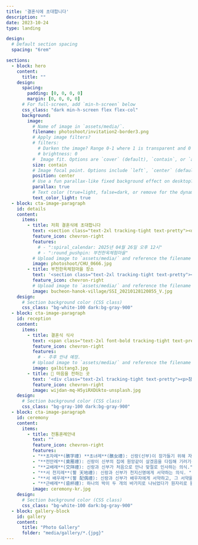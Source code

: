 ```yaml
---
title: '결혼식에 초대합니다'
description: ""
date: 2023-10-24
type: landing

design:
  # Default section spacing
  spacing: "6rem"

sections:
  - block: hero
    content:
      title: ""
    design:
      spacing:
        padding: [0, 0, 0, 0]
        margin: [0, 0, 0, 0]
      # For full-screen, add `min-h-screen` below
      css_class: "dark min-h-screen flex flex-col"
      background:
        image:
          # Name of image in `assets/media/`.
          filename: photoshoot/invitation2-border3.png 
          # Apply image filters?
          # filters:
            # Darken the image? Range 0-1 where 1 is transparent and 0 is opaque.
            # brightness: 0
          #  Image fit. Options are `cover` (default), `contain`, or `actual` size.
          size: contain
          # Image focal point. Options include `left`, `center` (default), or `right`.
          position: center
          # Use a fun parallax-like fixed background effect on desktop? true/false
          parallax: true
          # Text color (true=light, false=dark, or remove for the dynamic theme color).
          text_color_light: true
  - block: cta-image-paragraph
    id: details
    content:
      items:
        - title: 저희 결혼식에 초대합니다
          text: <section class="text-2xl tracking-tight text-pretty"><div class="flex justify-between items-center w-full py-2 text-lg"><span class="flex-1 text-center">반로셈 <br />히슬랭</span><span class="flex-1 text-center">故 리켄달 <br />린다</span><span class="flex-1 text-center font-semibold">차남</span><span class="flex-1 text-center">워우터</span></div><hr /><div class="flex justify-between items-center w-full py-2 text-lg"><span class="flex-1 text-center">故 김판태</span><span class="flex-1 text-center">최소영</span><span class="flex-1 text-center font-semibold">자녀</span><span class="flex-1 text-center">수진</span></div><br/><p></p><br/><p>🗓️ 2025년 04월 26일 토요일 오후 12시</p><br/><p>📍 부천한옥체험마을</p><br /> <p>💕 <b>전통혼례</b> 방식으로 본식과 폐백을 올립니다</p></section>
          feature_icon: chevron-right
          features:
            # - ":spiral_calendar: 2025년 04월 26일 오후 12시"
            # - ":round_pushpin: 부천한옥체험마을"
          # Upload image to `assets/media/` and reference the filename here
          image: photoshoot/CHU_0666.jpg
        - title: 부천한옥체험마을 장소
          text: '<section class="text-2xl tracking-tight text-pretty"><p>📍 경기도 부천시 길주로1 (상동&nbsp;529-2)</p></br><p>🚗 주차할 수 있습니다.</p><br/><p><img src="/media/icons/custom/navermap.ico" alt="🇳" class="w-6 h-6 inline-block align-middle"/> 네이버 지도: <a href="https://naver.me/5Bcqqp9i" target="_blank" rel="noopener">https://naver.me/5Bcqqp9i</a></p><br/><p><img src="/media/icons/custom/kakaomap.ico" alt="🇰" class="w-6 h-6 inline-block align-middle"/> 카카오맵: <a href="https://place.map.kakao.com/26093115" target="_blank" rel="noopener">https://place.map.kakao.com/26093115</a></p>'
          feature_icon: chevron-right
          # Upload image to `assets/media/` and reference the filename here
          image: bucheon-hanok-village/SSI_20210128120855_V.jpg
    design:
      # Section background color (CSS class)
      css_class: "bg-white-100 dark:bg-gray-900"
  - block: cta-image-paragraph
    id: reception
    content:
      items:
        - title: 결혼식 식사
          text: <span class="text-2xl font-bold tracking-tight text-pretty">야외 뷔페식으로 진행됩니다.</span>
          feature_icon: chevron-right
          features:
            # - 추후 안내 예정.
          # Upload image to `assets/media/` and reference the filename here
          image: galbitang3.jpg
        - title: 💌 마음을 전하는 곳
          text: '<div class="text-2xl tracking-tight text-pretty"><p>참석이 어려워 직접 축하를 전하지 못하는 분들을 위해 계좌번호를 기재하였습니다. 전해주시는 진심은 소중하게 간직하여 좋은 부부의 모습으로 보답하겠습니다. 💖</p><br/><div class="text-2xl"><p><b>신부</b>:<br/> 우리 1002-549-098231 김수진</p><br/><p><b>신부측 어머니</b>:<br/> 국민 648425-96-104849 최소영</p><br/><p><b>신랑</b>:<br/> 우리 1002-865-277361 Wouter&nbsp;Van&nbsp;Rossem</p></div></div>'
          feature_icon: chevron-right
          image: wijdan-mq-H5yiRXDUkto-unsplash.jpg
    design:
      # Section background color (CSS class)
      css_class: "bg-gray-100 dark:bg-gray-900"  
  - block: cta-image-paragraph
    id: ceremony
    content:
      items:
        - title: 전통혼례안내
          text: ""
          feature_icon: chevron-right
          features:
          - "**초자례**(醮字禮) **초녀례**(醮女禮): 신랑(신부)이 장가들기 위해 자기 집을 떠나기전 조상에게 고하 고 부모의 교훈을 받으며 떳떳한 장부로써 지아비의 역할을 다 할 것을 서약하는 것이다. 신랑의 복장은 관복을 입고 관대를 두르며, 사도를 쓰고 목화를 신는다. 신부의 복장은 녹색저고리와 붉은 치마를 입은 다음 위 에 원삼을 입고 족두리를 쓴다."
          - "**전안례**(奠雁禮): 신랑이 신부의 집에 원앙같이 살겠음을 다짐해 기러기를 드리는 의식."
          - "**교배례**(交拜禮): 신랑과 신부가 처음으로 만나 맞절로 인사하는 의식."
          - "**서 천지례**(誓 天地禮): 신랑과 신부가 천지신명에게 서약하는 의식. "
          - "**서 배우례**(誓 配偶禮): 신랑과 신부가 배우자에게 서약하고, 그 서약을 받아들이는 의식."
          - "**근배례**(巹杯禮): 하나의 박이 두 개의 바가지로 나뉘었다가 원자리로 돌아와 하나가 되 었음을 선언하는 의식."
          image: ceremony-kr.jpg
    design:
      # Section background color (CSS class)
      css_class: "bg-white-100 dark:bg-gray-900"  
  - block: gallery-block
    id: gallery 
    content:
      title: "Photo Gallery"
      folder: "media/gallery/*.{jpg}"
---
```

